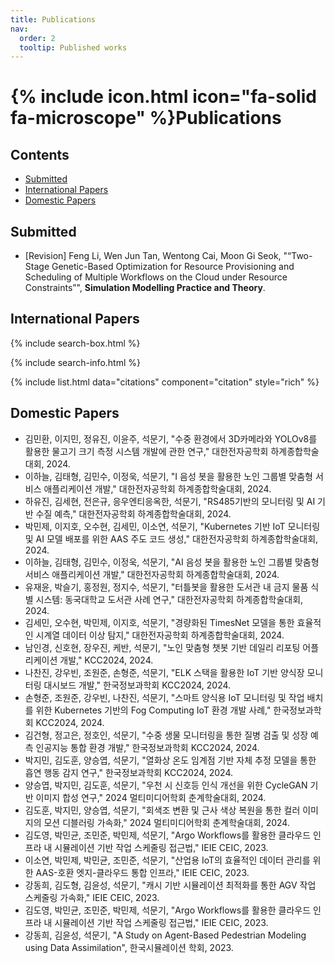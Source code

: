 ```yaml
---
title: Publications
nav:
  order: 2
  tooltip: Published works
---
```


# {% include icon.html icon="fa-solid fa-microscope" %}Publications

## Contents 
- [Submitted](#submitted)
- [International Papers](#international-works)
- [Domestic Papers](#domestic-works)

## <a id="submitted"></a>Submitted

- [Revision] Feng Li, Wen Jun Tan, Wentong Cai, Moon Gi Seok, "“Two-Stage Genetic-Based Optimization for Resource Provisioning and Scheduling of
Multiple Workflows on the Cloud under Resource Constraints”", **Simulation Modelling Practice and Theory**.

## <a id="international-works"></a>International Papers

{% include search-box.html %}

{% include search-info.html %}

{% include list.html data="citations" component="citation" style="rich" %}

## <a id="domestic-works"></a>Domestic Papers
- 김민환, 이지민, 정유진, 이윤주, 석문기, "수중 환경에서 3D카메라와 YOLOv8를 활용한 물고기 크기 측정 시스템 개발에 관한 연구," 대한전자공학회 하계종합학술대회, 2024.
- 이하늘, 김태형, 김민수, 이정욱, 석문기, "I 음성 봇을 활용한 노인 그룹별 맞춤형 서비스 애플리케이션 개발," 대한전자공학회 하계종합학술대회, 2024.
- 하유진, 김세현, 전은규, 응우엔티응옥한, 석문기, "RS485기반의 모니터링 및 AI 기반 수질 예측," 대한전자공학회 하계종합학술대회, 2024.
- 박민제, 이지호, 오수현, 김세민, 이소연, 석문기, "Kubernetes 기반 IoT 모니터링 및 AI 모델 배포를 위한 AAS 주도 코드 생성," 대한전자공학회 하계종합학술대회, 2024.
- 이하늘, 김태형, 김민수, 이정욱, 석문기, "AI 음성 봇을 활용한 노인 그룹별 맞춤형 서비스 애플리케이션 개발," 대한전자공학회 하계종합학술대회, 2024.
- 유재윤, 박슬기, 홍정원, 정지수, 석문기, "터틀봇을 활용한 도서관 내 금지 물품 식별 시스템: 동국대학교 도서관 사례 연구," 대한전자공학회 하계종합학술대회, 2024.
- 김세민, 오수현, 박민제, 이지호, 석문기, "경량화된 TimesNet 모델을 통한 효율적인 시계열 데이터 이상 탐지," 대한전자공학회 하계종합학술대회, 2024.
- 남인경, 신호현, 장우진, 케반, 석문기, "노인 맞춤형 챗봇 기반 데일리 리포팅 어플리케이션 개발," KCC2024, 2024.
- 나찬진, 강우빈, 조원준, 손형준, 석문기, "ELK 스택을 활용한 IoT 기반 양식장 모니터링 대시보드 개발," 한국정보과학회 KCC2024, 2024.
- 손형준, 조원준, 강우빈, 나찬진, 석문기, "스마트 양식용 IoT 모니터링 및 작업 배치를 위한 Kubernetes 기반의 Fog Computing IoT 환경 개발 사례," 한국정보과학회 KCC2024, 2024.
- 김건형, 정고은, 정호인, 석문기, "수중 생물 모니터링을 통한 질병 검출 및 성장 예측 인공지능 통합 환경 개발," 한국정보과학회 KCC2024, 2024.
- 박지민, 김도훈, 양승엽, 석문기, "열화상 온도 임계점 기반 자체 추정 모델을 통한 흡연 행동 감지 연구," 한국정보과학회 KCC2024, 2024.
- 양승엽, 박지민, 김도훈, 석문기, "우천 시 신호등 인식 개선을 위한 CycleGAN 기반 이미지 합성 연구," 2024 멀티미디어학회 춘계학술대회, 2024.
- 김도훈, 박지민, 양승엽, 석문기, "회색조 변환 및 근사 색상 복원을 통한 컬러 이미지의 모션 디블러링 가속화," 2024 멀티미디어학회 춘계학술대회, 2024.
- 김도영, 박민균, 조민준, 박민제, 석문기, "Argo Workflows를 활용한 클라우드 인프라 내 시뮬레이션 기반 작업 스케줄링 접근법," IEIE CEIC, 2023.
- 이소연, 박민제, 박민균, 조민준, 석문기, "산업용 IoT의 효율적인 데이터 관리를 위한 AAS-호환 엣지-클라우드 통합 인프라," IEIE CEIC, 2023.
- 강동희, 김도형, 김윤성, 석문기, "캐시 기반 시뮬레이션 최적화를 통한 AGV 작업 스케줄링 가속화," IEIE CEIC, 2023.
- 김도영, 박민균, 조민준, 박민제, 석문기, "Argo Workflows를 활용한 클라우드 인프라 내 시뮬레이션 기반 작업 스케줄링 접근법," IEIE CEIC, 2023.
- 강동희, 김윤성, 석문기, "A Study on Agent-Based Pedestrian Modeling using Data Assimilation", 한국시뮬레이션 학회, 2023.
